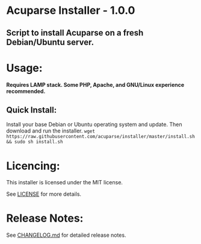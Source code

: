 # Acuparse Installer - 1.0.0
## Script to install Acuparse on a fresh Debian/Ubuntu server.

# Usage:
**Requires LAMP stack. Some PHP, Apache, and GNU/Linux experience recommended.**

## Quick Install:
Install your base Debian or Ubuntu operating system and update. Then download and run the installer.
``` wget https://raw.githubusercontent.com/acuparse/installer/master/install.sh && sudo sh install.sh ```

# Licencing:
This installer is licensed under the MIT license.

See [LICENSE](LICENSE) for more details.

# Release Notes:

See [CHANGELOG.md](CHANGELOG.md) for detailed release notes.
